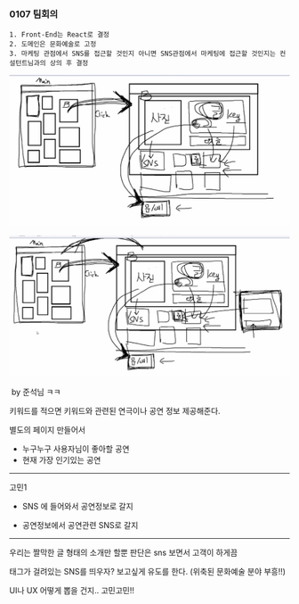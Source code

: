 ### 0107 팀회의

```
1. Front-End는 React로 결정
2. 도메인은 문화예술로 고정
3. 마케팅 관점에서 SNS를 접근할 것인지 아니면 SNS관점에서 마케팅에 접근할 것인지는 컨설턴트님과의 상의 후 결정
```

![image-20220107151745720](md-images/image-20220107151745720.png)

![image-20220107151842973](md-images/image-20220107151842973.png)

​																																					by 준석님 ㅋㅋ



키워드를 적으면 키워드와 관련된 연극이나 공연 정보 제공해준다. 

별도의 페이지 만들어서 

- 누구누구 사용자님이 좋아할 공연 
- 현재 가장 인기있는 공연 

---

고민1

- SNS 에 들어와서 공연정보로 갈지

- 공연정보에서 공연관련 SNS로 갈지

---

우리는 짤막한 글 형태의 소개만 할뿐 판단은 sns 보면서 고객이 하게끔 

태그가 걸려있는 SNS를 띄우자? 보고싶게 유도를 한다. (위축된 문화예술 분야 부흥!!)

UI나 UX 어떻게 뽑을 건지.. 고민고민!!


